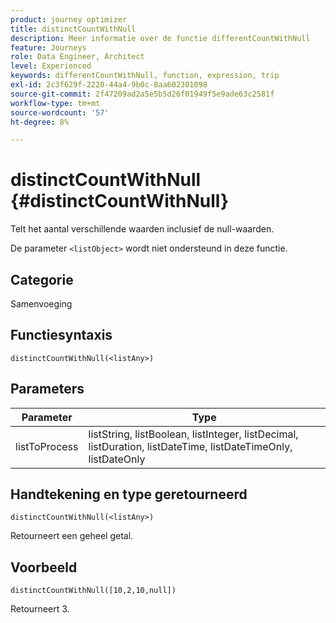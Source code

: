 ```yaml
---
product: journey optimizer
title: distinctCountWithNull
description: Meer informatie over de functie differentCountWithNull
feature: Journeys
role: Data Engineer, Architect
level: Experienced
keywords: differentCountWithNull, function, expression, trip
exl-id: 2c3f629f-2220-44a4-9b0c-8aa602301098
source-git-commit: 2f47209ad2a5e5b5d26f01949f5e9ade63c2581f
workflow-type: tm+mt
source-wordcount: '57'
ht-degree: 8%

---
```


# distinctCountWithNull {#distinctCountWithNull}

Telt het aantal verschillende waarden inclusief de null-waarden.

De parameter `<listObject>` wordt niet ondersteund in deze functie.

## Categorie

Samenvoeging

## Functiesyntaxis

`distinctCountWithNull(<listAny>)`

## Parameters

| Parameter | Type |
|-----------|------------------|
| listToProcess | listString, listBoolean, listInteger, listDecimal, listDuration, listDateTime, listDateTimeOnly, listDateOnly |

## Handtekening en type geretourneerd

`distinctCountWithNull(<listAny>)`

Retourneert een geheel getal.

## Voorbeeld

`distinctCountWithNull([10,2,10,null])`

Retourneert 3.
